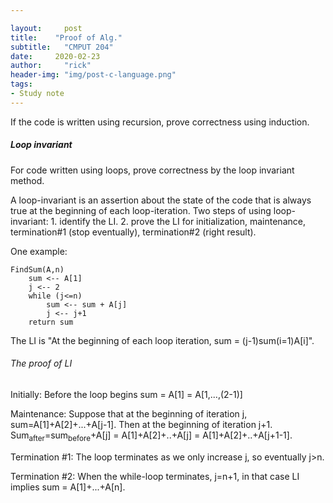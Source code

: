 ```yaml
---

layout:     post
title:    "Proof of Alg."
subtitle:   "CMPUT 204"
date:     2020-02-23
author:     "rick"
header-img: "img/post-c-language.png"
tags:
- Study note
---
```


If the code is written using recursion, prove correctness using induction.

##### Loop invariant

For code written using loops, prove correctness by the loop invariant method.

A loop-invariant is an assertion about the state of the code that is always true at the beginning of each loop-iteration. Two steps of using loop-invariant: 1. identify the LI. 2. prove the LI for initialization, maintenance, termination#1 (stop eventually), termination#2 (right result).

One example:

```
FindSum(A,n)
	sum <-- A[1]
	j <-- 2
	while (j<=n)
		sum <-- sum + A[j]
		j <-- j+1
	return sum
```

The LI is "At the beginning of each loop iteration, sum = (j-1)sum(i=1)A[i]".

###### The proof of LI

Initially: Before the loop begins sum = A[1] = A[1,...,(2-1)]

Maintenance: Suppose that at the beginning of iteration j, sum=A[1]+A[2]+...+A[j-1]. Then at the beginning of iteration j+1. Sum<sub>after</sub>=sum<sub>before</sub>+A[j] = A[1]+A[2]+..+A[j] = A[1]+A[2]+..+A[j+1-1].

Termination #1: The loop terminates as we only increase j, so eventually j>n.

Termination #2: When the while-loop terminates, j=n+1, in that case LI implies sum = A[1]+...+A[n].